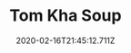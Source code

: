 ---
templateKey: blog-post
title: Tom Kha Soup
type: cooking
energy: 175
health: 78
description: These flavors are incredible!, 
featuredpost: false
date: 2020-02-16T21:45:12.711Z
featuredimage: /img/Tom_Kha_Soup.png
sellPrice: 250
tags:
  - Coconut
  - Shrimp
  - Common Mushroom
  - edible
---